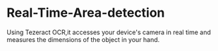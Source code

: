 # Real-Time-Area-detection
Using Tezeract OCR,it accesses your device's camera in real time and measures the dimensions of the object in your hand. 
